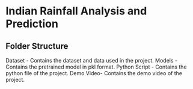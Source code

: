 # Indian Rainfall Analysis and Prediction

## Folder Structure
Dataset - Contains the dataset and data used in the project.
Models - Contains the pretrained model in pkl format.
Python Script - Contains the python file of the project.
Demo Video- Contains the demo video of the project.
